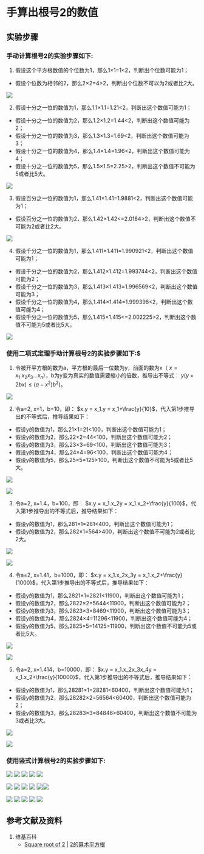 # 手算出根号2的数值

## 实验步骤

### 手动计算根号2的实验步骤如下:

1. 假设这个平方根数值的个位数为1，那么1×1=1<2，判断出个位数可能为1；
- 假设个位数为相邻的2，那么2×2=4>2，判断出个位数不可以为2或者比2大。

![](/images/数系/可比数和不可比数/手算出根号2的数值/1a1.jpg)

2. 假设十分之一位的数值为1，那么1.1×1.1=1.21<2，判断出这个数值可能为1；
- 假设十分之一位的数值为2，那么1.2×1.2=1.44<2，判断出这个数值可能为2；
- 假设十分之一位的数值为3，那么1.3×1.3=1.69<2，判断出这个数值可能为3；
- 假设十分之一位的数值为4，那么1.4×1.4=1.96<2，判断出这个数值可能为4；
- 假设十分之一位的数值为5，那么1.5×1.5=2.25>2，判断出这个数值不可能为5或者比5大。

![](/images/数系/可比数和不可比数/手算出根号2的数值/1a2.jpg)

3. 假设百分之一位的数值为1，那么1.41×1.41=1.9881<2，判断出这个数值可能为1；
- 假设百分之一位的数值为2，那么1.42×1.42<=2.0164>2，判断出这个数值不可能为2或者比2大。

![](/images/数系/可比数和不可比数/手算出根号2的数值/1a3.jpg)

4. 假设千分之一位的数值为1，那么1.411×1.411=1.990921<2，判断出这个数值可能为1；
- 假设千分之一位的数值为2，那么1.412×1.412=1.993744<2，判断出这个数值可能为2；
- 假设千分之一位的数值为3，那么1.413×1.413=1.996569<2，判断出这个数值可能为3；
- 假设千分之一位的数值为4，那么1.414×1.414=1.999396<2，判断出这个数值可能为4；
- 假设千分之一位的数值为5，那么1.415×1.415<=2.002225>2，判断出这个数值不可能为5或者比5大。

![](/images/数系/可比数和不可比数/手算出根号2的数值/1a4.jpg)

### 使用二项式定理手动计算根号2的实验步骤如下:$

1. 令被开平方根的数为a，平方根的最后一位数为y，前面的数为x（ $x=x_1.x_2x_3...x_n$），b为y变为真实的数值需要缩小的倍数，推导出不等式： $y(y+2bx)≤(a-x^2)b^2)$。

![](/images/数系/可比数和不可比数/手算出根号2的数值/2a1.jpg)

2. 令a=2, x=1，b=10，即： $x.y = x_1.y = x_1+\frac{y}{10}$，代入第1步推导出的不等式后，推导结果如下：
- 假设y的数值为1，那么21×1=21<100，判断出这个数值可能为1；
- 假设y的数值为2，那么22×2=44<100，判断出这个数值可能为2；
- 假设y的数值为3，那么23×3=69<100，判断出这个数值可能为3；
- 假设y的数值为4，那么24×4=96<100，判断出这个数值可能为4；
- 假设y的数值为5，那么25×5=125>100，判断出这个数值不可能为5或者比5大。

![](/images/数系/可比数和不可比数/手算出根号2的数值/2a2.jpg)

![](/images/数系/可比数和不可比数/手算出根号2的数值/2a2-1.jpg)

3. 令a=2, x=1.4，b=100，即： $x.y = x_1.x_2y = x_1.x_2+\frac{y}{100}$，代入第1步推导出的不等式后，推导结果如下：
- 假设y的数值为1，那么281×1=281<400，判断出这个数值可能为1；
- 假设y的数值为2，那么282×1=564>400，判断出这个数值不可能为2或者比2大。

![](/images/数系/可比数和不可比数/手算出根号2的数值/2a3.jpg)

![](/images/数系/可比数和不可比数/手算出根号2的数值/2a3-1.jpg)

4. 令a=2, x=1.41，b=1000，即： $x.y = x_1.x_2x_3y = x_1.x_2+\frac{y}{1000}$，代入第1步推导出的不等式后，推导结果如下：
- 假设y的数值为1，那么2821×1=2821<11900，判断出这个数值可能为1；
- 假设y的数值为2，那么2822×2=5644<11900，判断出这个数值可能为2；
- 假设y的数值为3，那么2823×3=8469<11900，判断出这个数值可能为3；
- 假设y的数值为4，那么2824×4=11296<11900，判断出这个数值可能为4；
- 假设y的数值为5，那么2825×5=14125>11900，判断出这个数值不可能为5或者比5大。

![](/images/数系/可比数和不可比数/手算出根号2的数值/2a4.jpg)

![](/images/数系/可比数和不可比数/手算出根号2的数值/2a4-1.jpg)

5. 令a=2, x=1.414，b=10000，即： $x.y = x_1.x_2x_3x_4y = x_1.x_2+\frac{y}{10000}$，代入第1步推导出的不等式后，推导结果如下：
- 假设y的数值为1，那么28281×1=28281<60400，判断出这个数值可能为1；
- 假设y的数值为2，那么28282×2=56564<60400，判断出这个数值可能为2；
- 假设y的数值为3，那么28283×3=84846>60400，判断出这个数值不可能为3或者比3大。

![](/images/数系/可比数和不可比数/手算出根号2的数值/2a5.jpg)

![](/images/数系/可比数和不可比数/手算出根号2的数值/2a5-1.jpg)

### 使用竖式计算根号2的实验步骤如下:

![](/images/数系/可比数和不可比数/手算出根号2的数值/3a1.jpg)
![](/images/数系/可比数和不可比数/手算出根号2的数值/3a2.jpg)
![](/images/数系/可比数和不可比数/手算出根号2的数值/3a3.jpg)
![](/images/数系/可比数和不可比数/手算出根号2的数值/3a4.jpg)
![](/images/数系/可比数和不可比数/手算出根号2的数值/3a5.jpg)

![](/images/数系/可比数和不可比数/手算出根号2的数值/3a6.jpg)
![](/images/数系/可比数和不可比数/手算出根号2的数值/3a7.jpg)
![](/images/数系/可比数和不可比数/手算出根号2的数值/3a8.jpg)
![](/images/数系/可比数和不可比数/手算出根号2的数值/3a9.jpg)
![](/images/数系/可比数和不可比数/手算出根号2的数值/3a10.jpg)![](/images/数系/可比数和不可比数/手算出根号2的数值/3a1.jpg)

![](/images/数系/可比数和不可比数/手算出根号2的数值/3a11.jpg)
![](/images/数系/可比数和不可比数/手算出根号2的数值/3a12.jpg)
![](/images/数系/可比数和不可比数/手算出根号2的数值/3a13.jpg)
![](/images/数系/可比数和不可比数/手算出根号2的数值/3a14.jpg)
![](/images/数系/可比数和不可比数/手算出根号2的数值/3a15.jpg)

## 参考文献及资料

1. 维基百科
	- [Square root of 2](https://en.wikipedia.org/wiki/Square_root_of_2) |  [2的算术平方根](https://zh.wikipedia.org/wiki/2的算术平方根)